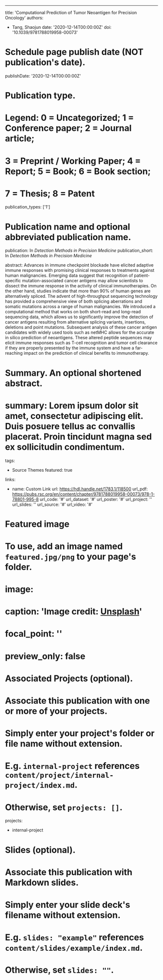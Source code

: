 ---
title: 'Computational Prediction of Tumor Neoantigen for Precision Oncology'
authors:
  - Tang, Shaojun
date: '2020-12-14T00:00:00Z'
doi: '10.1039/9781788019958-00073'

# Schedule page publish date (NOT publication's date).
publishDate: '2020-12-14T00:00:00Z'

# Publication type.
# Legend: 0 = Uncategorized; 1 = Conference paper; 2 = Journal article;
# 3 = Preprint / Working Paper; 4 = Report; 5 = Book; 6 = Book section;
# 7 = Thesis; 8 = Patent
publication_types: ['1']

# Publication name and optional abbreviated publication name.
publication: In *Detection Methods in Precision Medicine*
publication_short: In *Detection Methods in Precision Medicine*

abstract: Advances in immune checkpoint blockade have elicited adaptive immune responses with promising clinical responses to treatments against human malignancies. Emerging data suggest that recognition of patient-specific mutation-associated cancer antigens may allow scientists to dissect the immune response in the activity of clinical immunotherapies. On the other hand, studies indicate that more than 90% of human genes are alternatively spliced. The advent of high-throughput sequencing technology has provided a comprehensive view of both splicing aberrations and somatic mutations across a range of human malignancies. We introduced a computational method that works on both short-read and long-read sequencing data, which allows us to significantly improve the detection of cancer antigens resulting from alternative splicing variants, insertions, deletions and point mutations. Subsequent analysis of these cancer antigen candidates with widely used tools such as netMHC allows for the accurate in silico prediction of neoantigens. These altered peptide sequences may elicit immune responses such as T-cell recognition and tumor cell clearance if they are properly presented by the immune system and have a far-reaching impact on the prediction of clinical benefits to immunotherapy.

# Summary. An optional shortened abstract.
# summary: Lorem ipsum dolor sit amet, consectetur adipiscing elit. Duis posuere tellus ac convallis placerat. Proin tincidunt magna sed ex sollicitudin condimentum.

tags:
  - Source Themes
featured: true

links:
  - name: Custom Link
    url: https://hdl.handle.net/1783.1/118500
url_pdf: https://pubs.rsc.org/en/content/chapter/9781788019958-00073/978-1-78801-995-8
url_code: '#'
url_dataset: '#'
url_poster: '#'
url_project: ''
url_slides: ''
url_source: '#'
url_video: '#'

# Featured image
# To use, add an image named `featured.jpg/png` to your page's folder.
# image:
#  caption: 'Image credit: [**Unsplash**](https://unsplash.com/photos/pLCdAaMFLTE)'
#  focal_point: ''
#  preview_only: false

# Associated Projects (optional).
#   Associate this publication with one or more of your projects.
#   Simply enter your project's folder or file name without extension.
#   E.g. `internal-project` references `content/project/internal-project/index.md`.
#   Otherwise, set `projects: []`.
projects:
  - internal-project

# Slides (optional).
#   Associate this publication with Markdown slides.
#   Simply enter your slide deck's filename without extension.
#   E.g. `slides: "example"` references `content/slides/example/index.md`.
#   Otherwise, set `slides: ""`.

